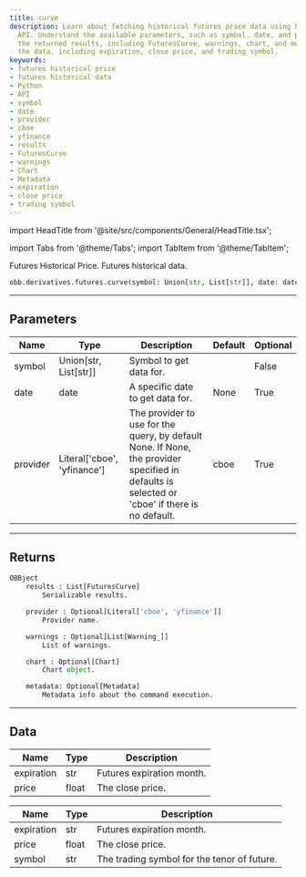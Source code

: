 ```yaml
---
title: curve
description: Learn about fetching historical futures price data using Python and an
  API. Understand the available parameters, such as symbol, date, and provider. Explore
  the returned results, including FuturesCurve, warnings, chart, and metadata. Analyze
  the data, including expiration, close price, and trading symbol.
keywords:
- futures historical price
- futures historical data
- Python
- API
- symbol
- date
- provider
- cboe
- yfinance
- results
- FuturesCurve
- warnings
- Chart
- Metadata
- expiration
- close price
- trading symbol
---
```


import HeadTitle from '@site/src/components/General/HeadTitle.tsx';

<HeadTitle title="derivatives /futures/curve - Reference | OpenBB Platform Docs" />

<!-- markdownlint-disable MD012 MD031 MD033 -->

import Tabs from '@theme/Tabs';
import TabItem from '@theme/TabItem';

Futures Historical Price. Futures historical data.

```python wordwrap
obb.derivatives.futures.curve(symbol: Union[str, List[str]], date: date = None, provider: Literal[str] = cboe)
```

---

## Parameters

<Tabs>
<TabItem value="standard" label="Standard">

| Name | Type | Description | Default | Optional |
| ---- | ---- | ----------- | ------- | -------- |
| symbol | Union[str, List[str]] | Symbol to get data for. |  | False |
| date | date | A specific date to get data for. | None | True |
| provider | Literal['cboe', 'yfinance'] | The provider to use for the query, by default None. If None, the provider specified in defaults is selected or 'cboe' if there is no default. | cboe | True |
</TabItem>

</Tabs>

---

## Returns

```python wordwrap
OBBject
    results : List[FuturesCurve]
        Serializable results.

    provider : Optional[Literal['cboe', 'yfinance']]
        Provider name.

    warnings : Optional[List[Warning_]]
        List of warnings.

    chart : Optional[Chart]
        Chart object.

    metadata: Optional[Metadata]
        Metadata info about the command execution.
```

---

## Data

<Tabs>
<TabItem value="standard" label="Standard">

| Name | Type | Description |
| ---- | ---- | ----------- |
| expiration | str | Futures expiration month. |
| price | float | The close price. |
</TabItem>

<TabItem value='cboe' label='cboe'>

| Name | Type | Description |
| ---- | ---- | ----------- |
| expiration | str | Futures expiration month. |
| price | float | The close price. |
| symbol | str | The trading symbol for the tenor of future. |
</TabItem>

</Tabs>

